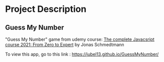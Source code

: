 # Project Description

## Guess My Number

"Guess My Number" game from udemy course: <a href='https://www.udemy.com/course/the-complete-javascript-course/'>The complete Javacsript course 2021: From Zero to Expert</a> by Jonas Schmedtmann

To view this app, go to this link : https://jubel13.github.io/GuessMyNumber/
